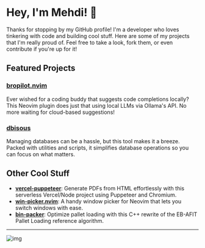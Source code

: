 # Hey, I'm Mehdi! 👋

Thanks for stopping by my GitHub profile! I'm a developer who loves tinkering with code and building cool stuff. Here are some of my projects that I'm really proud of. Feel free to take a look, fork them, or even contribute if you're up for it!

## Featured Projects

### [bropilot.nvim](https://github.com/meeehdi-dev/bropilot.nvim)
Ever wished for a coding buddy that suggests code completions locally? This Neovim plugin does just that using local LLMs via Ollama's API. No more waiting for cloud-based suggestions!

### [dbisous](https://github.com/meeehdi-dev/dbisous)
Managing databases can be a hassle, but this tool makes it a breeze. Packed with utilities and scripts, it simplifies database operations so you can focus on what matters.

## Other Cool Stuff

- **[vercel-puppeteer](https://github.com/meeehdi-dev/vercel-puppeteer)**: Generate PDFs from HTML effortlessly with this serverless Vercel/Node project using Puppeteer and Chromium.
- **[win-picker.nvim](https://github.com/meeehdi-dev/win-picker.nvim)**: A handy window picker for Neovim that lets you switch windows with ease.
- **[bin-packer](https://github.com/meeehdi-dev/bin-packer)**: Optimize pallet loading with this C++ rewrite of the EB-AFIT Pallet Loading reference algorithm.

-----

![img](https://images7.alphacoders.com/333/thumb-1920-333580.jpg)
